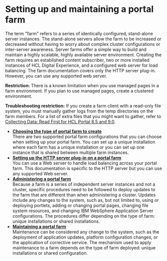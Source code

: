 # Setting up and maintaining a portal farm

The term "farm" refers to a series of identically configured, stand-alone server instances. The stand-alone servers allow the farm to be increased or decreased without having to worry about complex cluster configurations or inter-server awareness. Server farms offer a simple way to build and maintain a highly scalable, highly available server environment. Creating the farm requires an established content subscriber, two or more installed instances of HCL Digital Experience, and a configured web server for load balancing. The farm documentation covers only the HTTP server plug-in. However, you can use any supported web server.

**Restriction:** There is a known limitation when you use managed pages in a farm environment. If you plan to use managed pages, create a clustered environment.

**Troubleshooting restriction:** If you create a farm client with a read-only file system, you must manually gather logs from the temp directories on the farm members. For a list of extra files that you might want to gather, refer to [Collecting Data: Read First for HCL Portal 8.5 and 9.0](https://support.hcltechsw.com/csm?id=kb_article&sys_id=8223c6a31b881494c48197d58d4bcb59).

-   **[Choosing the type of portal farm to create](../install/choose_portal_farm.md)**  
There are two supported portal farm configurations that you can choose when setting up your portal farm. You can set up a unique installation where each farm has a unique installation or you can set up one instance that is shared between multiple farm instances.
-   **[Setting up the HTTP server plug-in on a portal farm](../install/set_http_farm.md)**  
You can use a Web server to handle load balancing across your portal farm. This documentation is specific to the HTTP server but you can use any supported Web server.
-   **[Administering a portal farm](../install/admin_farm.md)**  
Because a farm is a series of independent server instances and not a cluster, specific procedures need to be followed to deploy updates to the farm that are different than when administering a cluster. Updates include any changes to the system, such as, but not limited to, using or deploying portlets, adding or changing portal pages, changing file system resources, and changing IBM WebSphere Application Server configurations. The procedures differ depending on the type of farm: unique installations or shared installations.
-   **[Maintaining a portal farm](../install/maintain_portal_farm.md)**  
Maintenance can be considered any change to the system, such as the deployment of application updates, platform configuration changes, or the application of corrective service. The mechanism used to apply maintenance to a farm depends on the type of farm deployed: unique installations or shared configuration.


